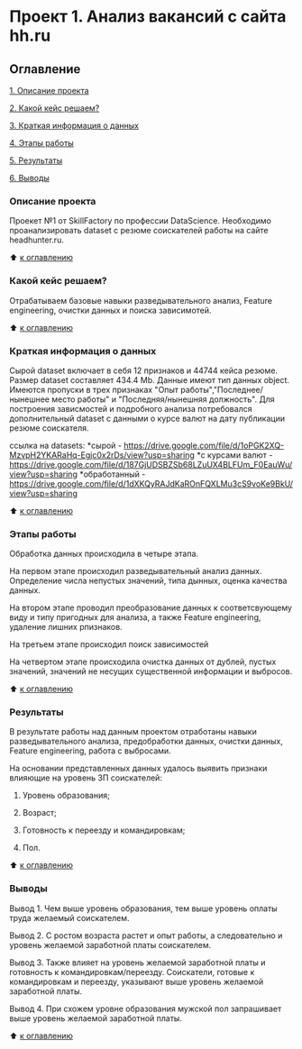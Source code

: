 # Проект 1. Анализ вакансий с сайта hh.ru

## Оглавление
[1. Описание проекта]()

[2. Какой кейс решаем?]()

[3. Краткая информация о данных]()

[4. Этапы работы]()

[5. Результаты]()

[6. Выводы]()

### Описание проекта
Проекет №1 от SkillFactory по профессии DataScience. Необходимо проанализировать dataset с резюме соискателей работы на сайте headhunter.ru.

:arrow_up: [к оглавлению]()

### Какой кейс решаем?
Отрабатываем базовые навыки разведывательного анализ, Feature engineering, очистки данных и поиска зависимотей.

:arrow_up: [к оглавлению]()

### Краткая информация о данных

Сырой dataset включает в себя 12 признаков и 44744 кейса резюме. Размер dataset составляет 434.4 Mb. Данные имеют тип данных object. Имеются пропуски в трех признаках "Опыт работы","Последнее/нынешнее место работы" и "Последняя/нынешняя должность". Для построения зависмостей и подробного анализа потребовался дополнительный dataset с данными о курсе валют на дату публикации резюме соискателя.

ссылка на datasets:
*сырой - https://drive.google.com/file/d/1oPGK2XQ-MzvpH2YKARaHq-Egjc0x2rDs/view?usp=sharing 
*с курсами валют - https://drive.google.com/file/d/187GjUDSBZSb68LZuUX4BLFUm_F0EauWu/view?usp=sharing
*обработанный - https://drive.google.com/file/d/1dXKQyRAJdKaROnFQXLMu3cS9voKe9BkU/view?usp=sharing

:arrow_up: [к оглавлению]()

### Этапы работы

Обработка данных происходила в четыре этапа.

На первом этапе происходил разведывательный анализ данных. Определение числа непустых значений, типа дынных, оценка качества данных.

На втором этапе проводил преобразование данных к соответсвующему виду и типу пригодных для анализа, а также Feature engineering, удаление лишних рпизнаков.

На третьем этапе происходил поиск зависимостей 

На четвертом этапе происходила очистка данных от дублей, пустых значений, значений не несущих существенной информации и выбросов.

:arrow_up: [к оглавлению]()

### Результаты

В результате работы над данным проектом отработаны навыки разведывательного анализа, предобработки данных, очистки данных, Feature engineering, работа с выбросами.

На основании представленных данных удалось выявить признаки влияющие на уровень ЗП соискателей:

1) Уровень образования;

2) Возраст;

3) Готовность к переезду и командировкам;

4) Пол.

:arrow_up: [к оглавлению]()

### Выводы
Вывод 1. Чем выше уровень образования, тем выше уровень оплаты труда желаемый соискателем.

Вывод 2. С ростом возраста растет и опыт работы, а следовательно и уровень желаемой заработной платы соискателем. 

Вывод 3. Также влияет на уровень желаемой заработной платы и готовность к командировкам/переезду. Соискатели, готовые к командировкам и переезду, указывают выше уровень желаемой заработной платы.

Вывод 4. При схожем уровне образования мужской пол запрашивает выше уровень желаемой заработной платы.

:arrow_up: [к оглавлению]()
